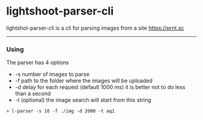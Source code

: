 # lightshoot-parser-cli

lightshot-parser-cli is a cli for parsing images from a site https://prnt.sc

--- 
### Using

The parser has 4 options

- -s number of images to parse
- -f path to the folder where the images will be uploaded
- -d delay for each request (default 1000 ms) it is better not to do less than a second
- -t (optional) the image search will start from this string 

```
> l-parser -s 10 -f ./img -d 2000 -t aq1   
```